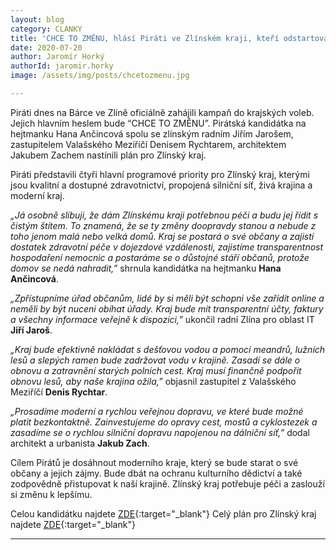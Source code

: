 ```yaml
---
layout: blog
category: CLANKY
title: 'CHCE TO ZMĚNU, hlásí Piráti ve Zlínském kraji, kteří odstartovali krajskou kampaň s ambicemi vyhrát'
date: 2020-07-20
author: Jaromír Horký
authorId: jaromir.horky
image: /assets/img/posts/chcetozmenu.jpg

---
```


Piráti dnes na Bárce ve Zlíně oficiálně zahájili kampaň do krajských voleb. Jejich hlavním heslem bude “CHCE TO ZMĚNU”. Pirátská kandidátka na hejtmanku Hana Ančincová spolu se zlínským radním Jiřím Jarošem, zastupitelem Valašského Meziříčí Denisem Rychtarem, architektem Jakubem Zachem nastínili plán pro Zlínský kraj.

Piráti představili čtyři hlavní programové priority pro Zlínský kraj, kterými jsou kvalitní a dostupné zdravotnictví, propojená silniční síť, živá krajina a moderní kraj.  

*„Já osobně slibuji, že dám Zlínskému kraji potřebnou péči a budu jej řídit s čistým štítem. To znamená, že se ty změny doopravdy stanou a nebude z toho jenom malá nebo velká domů. Kraj se postará o své občany a zajistí dostatek zdravotní péče v dojezdové vzdálenosti, zajistíme transparentnost hospodaření nemocnic a postaráme se o důstojné stáří občanů, protože domov se nedá nahradit,”* shrnula kandidátka na hejtmanku **Hana Ančincová**.

*„Zpřístupníme úřad občanům, lidé by si měli být schopni vše zařídit online a neměli by být nuceni obíhat úřady. Kraj bude mít transparentní účty, faktury a všechny informace veřejně k dispozici,”* ukončil radní Zlína pro oblast IT **Jiří Jaroš**.

*„Kraj bude efektivně nakládat s dešťovou vodou a pomocí meandrů, lužních lesů a slepých ramen bude zadržovat vodu v krajině. Zasadí se dále o obnovu a zatravnění starých polních cest. Kraj musí finančně podpořit obnovu lesů, aby naše krajina ožila,”* objasnil zastupitel z Valašského Meziříčí **Denis Rychtar**.

*„Prosadíme moderní a rychlou veřejnou dopravu, ve které bude možné platit bezkontaktně. Zainvestujeme do opravy cest, mostů a cyklostezek a zasadíme se o rychlou silniční dopravu napojenou na dálniční síť,”* dodal architekt a urbanista **Jakub Zach**.

Cílem Pirátů je dosáhnout moderního kraje, který se bude starat o své občany a jejich zájmy. Bude dbát na ochranu kulturního dědictví a také zodpovědně přistupovat k naší krajině. Zlínský kraj potřebuje péči a zaslouží si změnu k lepšímu.

Celou kandidátku najdete [ZDE](https://zlinsky.pirati.cz/krajske-volby/kandidati.html){:target="_blank"}
Celý plán pro Zlínský kraj najdete [ZDE](https://zlinsky.pirati.cz/krajske-volby/program.html){:target="_blank"}

---
